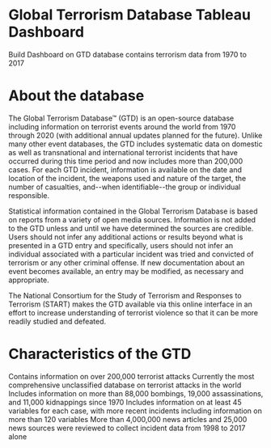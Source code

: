 # Global Terrorism Database Tableau Dashboard
Build Dashboard on GTD database contains terrorism data from 1970 to 2017

# About the database

The Global Terrorism Database™ (GTD) is an open-source database including information on terrorist events around the world from 1970 through 2020 (with additional annual updates planned for the future). Unlike many other event databases, the GTD includes systematic data on domestic as well as transnational and international terrorist incidents that have occurred during this time period and now includes more than 200,000 cases. For each GTD incident, information is available on the date and location of the incident, the weapons used and nature of the target, the number of casualties, and--when identifiable--the group or individual responsible.

Statistical information contained in the Global Terrorism Database is based on reports from a variety of open media sources. Information is not added to the GTD unless and until we have determined the sources are credible. Users should not infer any additional actions or results beyond what is presented in a GTD entry and specifically, users should not infer an individual associated with a particular incident was tried and convicted of terrorism or any other criminal offense. If new documentation about an event becomes available, an entry may be modified, as necessary and appropriate.

The National Consortium for the Study of Terrorism and Responses to Terrorism (START) makes the GTD available via this online interface in an effort to increase understanding of terrorist violence so that it can be more readily studied and defeated.

# Characteristics of the GTD

Contains information on over 200,000 terrorist attacks
Currently the most comprehensive unclassified database on terrorist attacks in the world
Includes information on more than 88,000 bombings, 19,000 assassinations, and 11,000 kidnappings since 1970
Includes information on at least 45 variables for each case, with more recent incidents including information on more than 120 variables
More than 4,000,000 news articles and 25,000 news sources were reviewed to collect incident data from 1998 to 2017 alone
